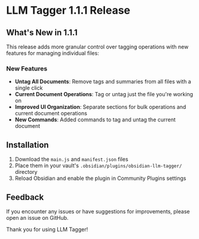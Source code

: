# LLM Tagger 1.1.1 Release

## What's New in 1.1.1

This release adds more granular control over tagging operations with new features for managing individual files:

### New Features
- **Untag All Documents**: Remove tags and summaries from all files with a single click
- **Current Document Operations**: Tag or untag just the file you're working on
- **Improved UI Organization**: Separate sections for bulk operations and current document operations
- **New Commands**: Added commands to tag and untag the current document

## Installation

1. Download the `main.js` and `manifest.json` files
2. Place them in your vault's `.obsidian/plugins/obsidian-llm-tagger/` directory
3. Reload Obsidian and enable the plugin in Community Plugins settings

## Feedback

If you encounter any issues or have suggestions for improvements, please open an issue on GitHub.

Thank you for using LLM Tagger!
